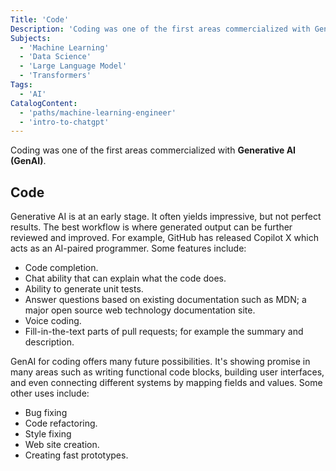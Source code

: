 ```yaml
---
Title: 'Code'
Description: 'Coding was one of the first areas commercialized with GenAI.'
Subjects:
  - 'Machine Learning'
  - 'Data Science'
  - 'Large Language Model'
  - 'Transformers'
Tags:
  - 'AI'
CatalogContent:
  - 'paths/machine-learning-engineer'
  - 'intro-to-chatgpt'
---
```


Coding was one of the first areas commercialized with **Generative AI (GenAI)**.

## Code

Generative AI is at an early stage. It often yields impressive, but not perfect results. The best workflow is where generated output can be further reviewed and improved. For example, GitHub has released Copilot X which acts as an AI-paired programmer. Some features include:

- Code completion.
- Chat ability that can explain what the code does.
- Ability to generate unit tests.
- Answer questions based on existing documentation such as MDN; a major open source web technology documentation site.
- Voice coding.
- Fill-in-the-text parts of pull requests; for example the summary and description.

GenAI for coding offers many future possibilities. It's showing promise in many areas such as writing functional code blocks, building user interfaces, and even connecting different systems by mapping fields and values. Some other uses include:

- Bug fixing
- Code refactoring.
- Style fixing
- Web site creation.
- Creating fast prototypes.
